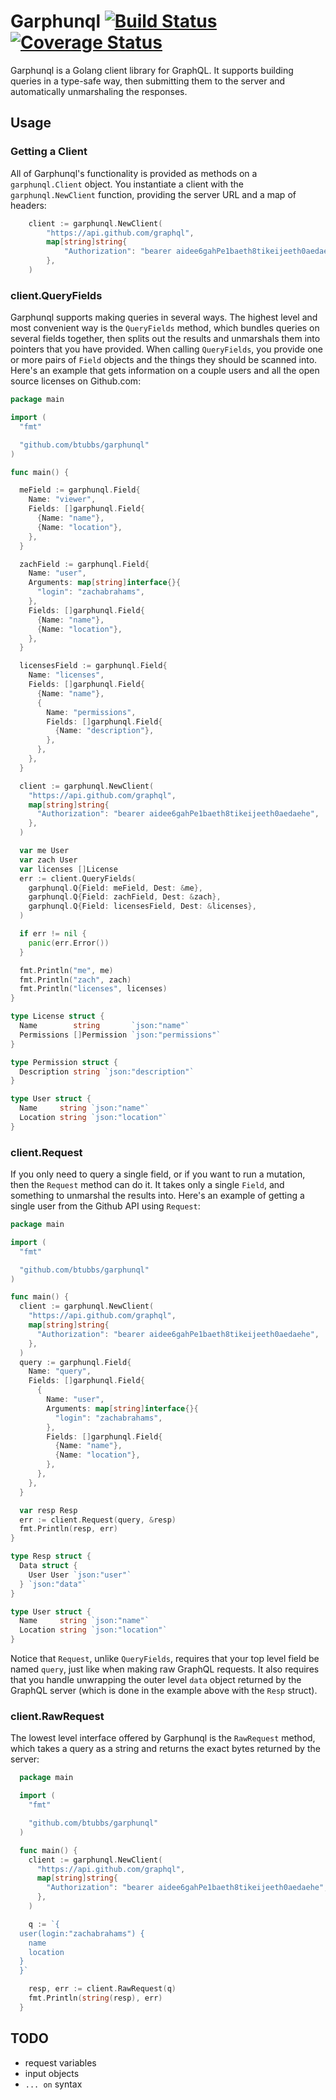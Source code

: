 # Garphunql [![Build Status](https://travis-ci.org/btubbs/garphunql.svg?branch=master)](https://travis-ci.org/btubbs/garphunql) [![Coverage Status](https://coveralls.io/repos/github/btubbs/garphunql/badge.svg?branch=master)](https://coveralls.io/github/btubbs/garphunql?branch=master)

Garphunql is a Golang client library for GraphQL.  It supports building queries in a type-safe way,
then submitting them to the server and automatically unmarshaling the responses.

## Usage

### Getting a Client

All of Garphunql's functionality is provided as methods on a `garphunql.Client` object.  You
instantiate a client with the `garphunql.NewClient` function, providing the server URL and a map of
headers:

```go
	client := garphunql.NewClient(
		"https://api.github.com/graphql",
		map[string]string{
			"Authorization": "bearer aidee6gahPe1baeth8tikeijeeth0aedaehe",
		},
	)
```

### client.QueryFields

Garphunql supports making queries in several ways.  The highest level and most convenient way is
the `QueryFields` method, which bundles queries on several fields together, then splits out the
results and unmarshals them into pointers that you have provided.  When calling `QueryFields`, you
provide one or more pairs of `Field` objects and the things they should be scanned into.  Here's an
example that gets information on a couple users and all the open source licenses on Github.com:

```go
package main

import (
  "fmt"

  "github.com/btubbs/garphunql"
)

func main() {

  meField := garphunql.Field{
    Name: "viewer",
    Fields: []garphunql.Field{
      {Name: "name"},
      {Name: "location"},
    },
  }

  zachField := garphunql.Field{
    Name: "user",
    Arguments: map[string]interface{}{
      "login": "zachabrahams",
    },
    Fields: []garphunql.Field{
      {Name: "name"},
      {Name: "location"},
    },
  }

  licensesField := garphunql.Field{
    Name: "licenses",
    Fields: []garphunql.Field{
      {Name: "name"},
      {
        Name: "permissions",
        Fields: []garphunql.Field{
          {Name: "description"},
        },
      },
    },
  }

  client := garphunql.NewClient(
    "https://api.github.com/graphql",
    map[string]string{
      "Authorization": "bearer aidee6gahPe1baeth8tikeijeeth0aedaehe",
    },
  )

  var me User
  var zach User
  var licenses []License
  err := client.QueryFields(
    garphunql.Q{Field: meField, Dest: &me},
    garphunql.Q{Field: zachField, Dest: &zach},
    garphunql.Q{Field: licensesField, Dest: &licenses},
  )

  if err != nil {
    panic(err.Error())
  }

  fmt.Println("me", me)
  fmt.Println("zach", zach)
  fmt.Println("licenses", licenses)
}

type License struct {
  Name        string       `json:"name"`
  Permissions []Permission `json:"permissions"`
}

type Permission struct {
  Description string `json:"description"`
}

type User struct {
  Name     string `json:"name"`
  Location string `json:"location"`
}
```    

### client.Request

If you only need to query a single field, or if you want to run a mutation, then the `Request`
method can do it.  It takes only a single `Field`, and something to unmarshal the results into.
Here's an example of getting a single user from the Github API using `Request`:

```go
package main

import (
  "fmt"

  "github.com/btubbs/garphunql"
)

func main() {
  client := garphunql.NewClient(
    "https://api.github.com/graphql",
    map[string]string{
      "Authorization": "bearer aidee6gahPe1baeth8tikeijeeth0aedaehe",
    },
  )
  query := garphunql.Field{
    Name: "query",
    Fields: []garphunql.Field{
      {
        Name: "user",
        Arguments: map[string]interface{}{
          "login": "zachabrahams",
        },
        Fields: []garphunql.Field{
          {Name: "name"},
          {Name: "location"},
        },
      },
    },
  }

  var resp Resp
  err := client.Request(query, &resp)
  fmt.Println(resp, err)
}

type Resp struct {
  Data struct {
    User User `json:"user"`
  } `json:"data"`
}

type User struct {
  Name     string `json:"name"`
  Location string `json:"location"`
}
```

Notice that `Request`, unlike `QueryFields`, requires that your top level field be named `query`,
just like when making raw GraphQL requests.  It also requires that you handle unwrapping the outer
level `data` object returned by the GraphQL server (which is done in the example above with the
`Resp` struct).

### client.RawRequest

The lowest level interface offered by Garphunql is the `RawRequest` method, which takes a query as a
string and returns the exact bytes returned by the server:

  ```go
    package main

    import (
      "fmt"

      "github.com/btubbs/garphunql"
    )

    func main() {
      client := garphunql.NewClient(
        "https://api.github.com/graphql",
        map[string]string{
          "Authorization": "bearer aidee6gahPe1baeth8tikeijeeth0aedaehe",
        },
      )

      q := `{
    user(login:"zachabrahams") {
      name
      location
    }
    }`

      resp, err := client.RawRequest(q)
      fmt.Println(string(resp), err)
    }
```

## TODO
- request variables
- input objects
- `... on` syntax
